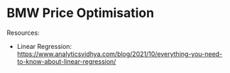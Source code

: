 # BMW Price Optimisation

Resources: 
- Linear Regression: https://www.analyticsvidhya.com/blog/2021/10/everything-you-need-to-know-about-linear-regression/ 

